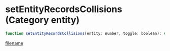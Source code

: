 # setEntityRecordsCollisions (Category entity)

```js
function setEntityRecordsCollisions(entity: number, toggle: boolean): void
```

[filename](setEntityRecordsCollisions_m.md ':include')